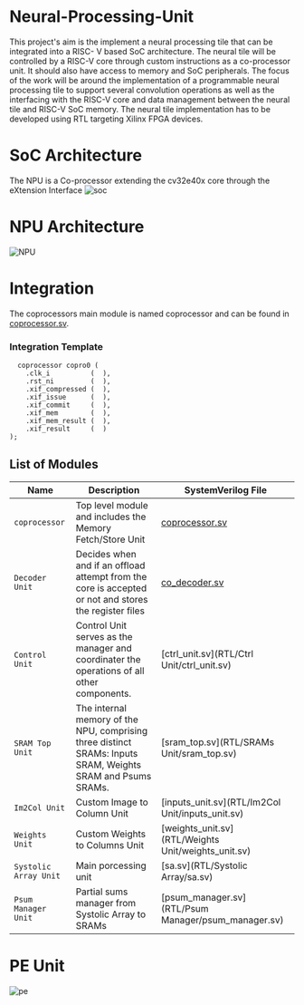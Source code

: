 # Neural-Processing-Unit
This project's aim is the implement a neural processing tile that can be integrated into
a RISC- V based SoC architecture. The neural tile will be controlled by a RISC-V core
through custom instructions as a co-processor unit. It should also have access to memory
and SoC peripherals. The focus of the work will be around the implementation of a
programmable neural processing tile to support several convolution operations as well as
the interfacing with the RISC-V core and data management between the neural tile and
RISC-V SoC memory. The neural tile implementation has to be developed using RTL
targeting Xilinx FPGA devices.
# SoC Architecture
The NPU is a Co-processor extending the cv32e40x core through the eXtension Interface
![soc](https://github.com/habibaouinti/NPU_X_Interface/assets/123462058/da7bb03e-8357-4135-a8aa-49d4fc987624)
# NPU Architecture
![NPU](https://github.com/habibaouinti/NPU_X_Interface/assets/123462058/3e0f4898-6ead-4924-a1e3-622520aadf86)
# Integration
The coprocessors main module is named coprocessor and can be found in [coprocessor.sv](RTL/coprocessor.sv). 
### Integration Template
      coprocessor copro0 (
        .clk_i          (  ),
        .rst_ni         (  ),
        .xif_compressed (  ),
        .xif_issue      (  ),
        .xif_commit     (  ),
        .xif_mem        (  ),
        .xif_mem_result (  ),
        .xif_result     (  )
    );

## List of Modules

| Name                           | Description                                                                                                                                                                                       | SystemVerilog File                                                                                             |
| ------------------------------ | ------------------------------------------------------------------------------------------------------------------------------------------------------------------------------------------------- | -------------------------------------------------------------------------------------------------------------- |
| `coprocessor`                       | Top level module and includes the Memory Fetch/Store Unit                                                                                                                                                                                  | [coprocessor.sv](RTL/coprocessor.sv)                                                                         |
| `Decoder Unit` | Decides when and if an offload attempt from the core is accepted or not and stores the register files | [co_decoder.sv](RTL/co_decoder.sv)       |
| `Control Unit`          | Control Unit serves as the manager and coordinater the operations of all other components.  | [ctrl_unit.sv](RTL/Ctrl Unit/ctrl_unit.sv) |
| `SRAM Top Unit`         | The internal memory of the NPU, comprising three distinct SRAMs: Inputs SRAM, Weights SRAM and Psums SRAMs. | [sram_top.sv](RTL/SRAMs Unit/sram_top.sv)|
| `Im2Col Unit`           | Custom Image to Column Unit | [inputs_unit.sv](RTL/Im2Col Unit/inputs_unit.sv)      |
| `Weights Unit`          | Custom Weights to Columns Unit | [weights_unit.sv](RTL/Weights Unit/weights_unit.sv)                                                 |
| `Systolic Array Unit`   | Main porcessing unit | [sa.sv](RTL/Systolic Array/sa.sv)            |
| `Psum Manager Unit`     | Partial sums manager from Systolic Array to SRAMs | [psum_manager.sv](RTL/Psum Manager/psum_manager.sv)                                                             |

# PE Unit
![pe](https://github.com/habibaouinti/NPU_X_Interface/assets/123462058/5d0abf7a-c7fc-4b2d-8f8d-20a4676d4906)
